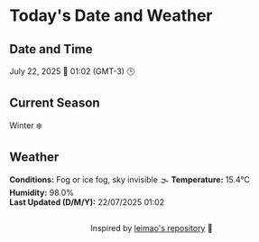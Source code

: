  # Today's Date and Weather
    
## Date and Time
July 22, 2025 📅
01:02 (GMT-3) 🕒

## Current Season
Winter ❄️
## Weather 
**Conditions:** Fog or ice fog, sky invisible 🌫️
**Temperature:** 15.4°C  
**Humidity:** 98.0%  
**Last Updated (D/M/Y):** 22/07/2025 01:02
##
<div align="center">Inspired by <a href="https://github.com/leimao/What-Is-The-Date-Today">leimao's repository</a> 🌱</div>
